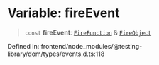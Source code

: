 # Variable: fireEvent

> `const` **fireEvent**: [`FireFunction`](../type-aliases/FireFunction.md) & [`FireObject`](../type-aliases/FireObject.md)

Defined in: frontend/node\_modules/@testing-library/dom/types/events.d.ts:118
